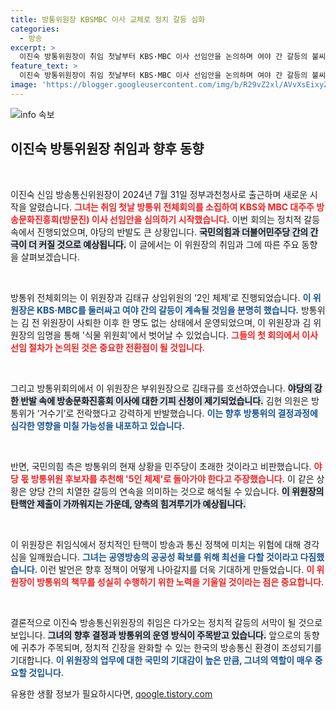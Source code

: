 ```yaml
---
title: 방통위원장 KBSMBC 이사 교체로 정치 갈등 심화
categories:
  - 방송
excerpt: >
  이진숙 방통위원장이 취임 첫날부터 KBS·MBC 이사 선임안을 논의하며 여야 간 갈등의 불씨를 지폈다. 민주당은 탄핵소추안을 제출하겠다고 경고하며 위원장의 거수기 전락을 주장, 국내 방송계가 들썩이고 있다.
feature_text: >
  이진숙 방통위원장이 취임 첫날부터 KBS·MBC 이사 선임안을 논의하며 여야 간 갈등의 불씨를 지폈다. 민주당은 탄핵소추안을 제출하겠다고 경고하며 위원장의 거수기 전락을 주장, 국내 방송계가 들썩이고 있다.
image: 'https://blogger.googleusercontent.com/img/b/R29vZ2xl/AVvXsEixyZcFfHzMRdzZMjFBmAUKJYCLCGyLL1o632UiGVXcaFdKo_bkvkuCioo0uUKlGfBVcT3P84aROyZIXSBEx3Aw5nCQ3pTgDom1WDC4m8eifvWiAmWEEVb4x6G_l8C0QH225ldMjyaFvpxGEBGNO37VmDTDMHGhJPq73UglMfDca1-0aw/s1600/blogspot.png'
---
```


<p><img src="https://blogger.googleusercontent.com/img/b/R29vZ2xl/AVvXsEixyZcFfHzMRdzZMjFBmAUKJYCLCGyLL1o632UiGVXcaFdKo_bkvkuCioo0uUKlGfBVcT3P84aROyZIXSBEx3Aw5nCQ3pTgDom1WDC4m8eifvWiAmWEEVb4x6G_l8C0QH225ldMjyaFvpxGEBGNO37VmDTDMHGhJPq73UglMfDca1-0aw/s1600/blogspot.png" alt="info 속보" /></p>

<h2 data-ke-size="size26">이진숙 방통위원장 취임과 향후 동향</h2>

<p data-ke-size="size16">&nbsp;</p>

<p>이진숙 신임 방송통신위원장이 2024년 7월 31일 정부과천청사로 출근하며 새로운 시작을 알렸습니다. <b><span style="color: #ee2323;">그녀는 취임 첫날 방통위 전체회의를 소집하여 KBS와 MBC 대주주 방송문화진흥회(방문진) 이사 선임안을 심의하기 시작했습니다.</span></b> 이번 회의는 정치적 갈등 속에서 진행되었으며, 야당의 반발도 큰 상황입니다. <b><span style="background-color: #21538527;">국민의힘과 더불어민주당 간의 간극이 더 커질 것으로 예상됩니다.</span></b> 이 글에서는 이 위원장의 취임과 그에 따른 주요 동향을 살펴보겠습니다.</p>

<p data-ke-size="size16">&nbsp;</p>

<p>방통위 전체회의는 이 위원장과 김태규 상임위원의 ‘2인 체제’로 진행되었습니다. <b><span style="color: #1a5490;">이 위원장은 KBS·MBC를 둘러싸고 여야 간의 갈등이 계속될 것임을 분명히 했습니다.</span></b> 방통위는 김 전 위원장이 사퇴한 이후 한 명도 없는 상태에서 운영되었으며, 이 위원장과 김 위원장의 임명을 통해 '식물 위원회'에서 벗어날 수 있었습니다. <b><span style="color: #ee2323;">그들의 첫 회의에서 이사 선임 절차가 논의된 것은 중요한 전환점이 될 것입니다.</span></b></p>

<p data-ke-size="size16">&nbsp;</p>

<p>그리고 방통위회의에서 이 위원장은 부위원장으로 김태규를 호선하였습니다. <b><span style="background-color: #21538527;">야당의 강한 반발 속에 방송문화진흥회 이사에 대한 기피 신청이 제기되었습니다.</span></b> 김현 의원은 방통위가 ‘거수기’로 전락했다고 강력하게 반발했습니다. <b><span style="color: #1a5490;">이는 향후 방통위의 결정과정에 심각한 영향을 미칠 가능성을 내포하고 있습니다.</span></b></p>

<p data-ke-size="size16">&nbsp;</p>

<p>반면, 국민의힘 측은 방통위의 현재 상황을 민주당이 초래한 것이라고 비판했습니다. <b><span style="color: #ee2323;">야당 몫 방통위원 후보자를 추천해 '5인 체제'로 돌아가야 한다고 주장했습니다.</span></b> 이 같은 상황은 양당 간의 치열한 갈등의 연속을 의미하는 것으로 해석될 수 있습니다. <b><span style="background-color: #21538527;">이 위원장의 탄핵안 제출이 가까워지는 가운데, 양측의 힘겨루기가 예상됩니다.</span></b></p>

<p data-ke-size="size16">&nbsp;</p>

<p>이 위원장은 취임식에서 정치적인 탄핵이 방송과 통신 정책에 미치는 위험에 대해 경각심을 일깨웠습니다. <b><span style="color: #1a5490;">그녀는 공영방송의 공공성 확보를 위해 최선을 다할 것이라고 다짐했습니다.</span></b> 이런 발언은 향후 정책이 어떻게 나아갈지를 더욱 기대하게 만들었습니다. <b><span style="color: #ee2323;">이 위원장이 방통위의 책무를 성실히 수행하기 위한 노력을 기울일 것이라는 점은 중요합니다.</span></b></p>

<p data-ke-size="size16">&nbsp;</p>

<p>결론적으로 이진숙 방송통신위원장의 취임은 다가오는 정치적 갈등의 서막이 될 것으로 보입니다. <b><span style="background-color: #21538527;">그녀의 향후 결정과 방통위의 운영 방식이 주목받고 있습니다.</span></b> 앞으로의 동향에 귀추가 주목되며, 정치적 긴장을 완화할 수 있는 한국의 방송통신 환경이 조성되기를 기대합니다. <b><span style="color: #1a5490;">이 위원장의 업무에 대한 국민의 기대감이 높은 만큼, 그녀의 역할이 매우 중요할 것입니다.</span></b></p>
유용한 생활 정보가 필요하시다면, <a href="https://qoogle.tistory.com" rel="dofollow">qoogle.tistory.com</a>


